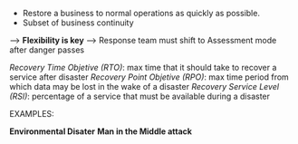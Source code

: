 - Restore a business to normal operations as quickly as possible.
- Subset of business continuity

--> **Flexibility is key**
--> Response team must shift to Assessment mode after danger passes

*Recovery Time Objetive (RTO)*:  max time that it should take to recover a service after disaster
*Recovery Point Objetive (RPO)*: max time period from which data may be lost in the wake of a disaster
*Recovery Service Level (RSl)*: percentage of a service that must be available during a disaster

EXAMPLES:

**Environmental Disater**
**Man in the Middle attack**

